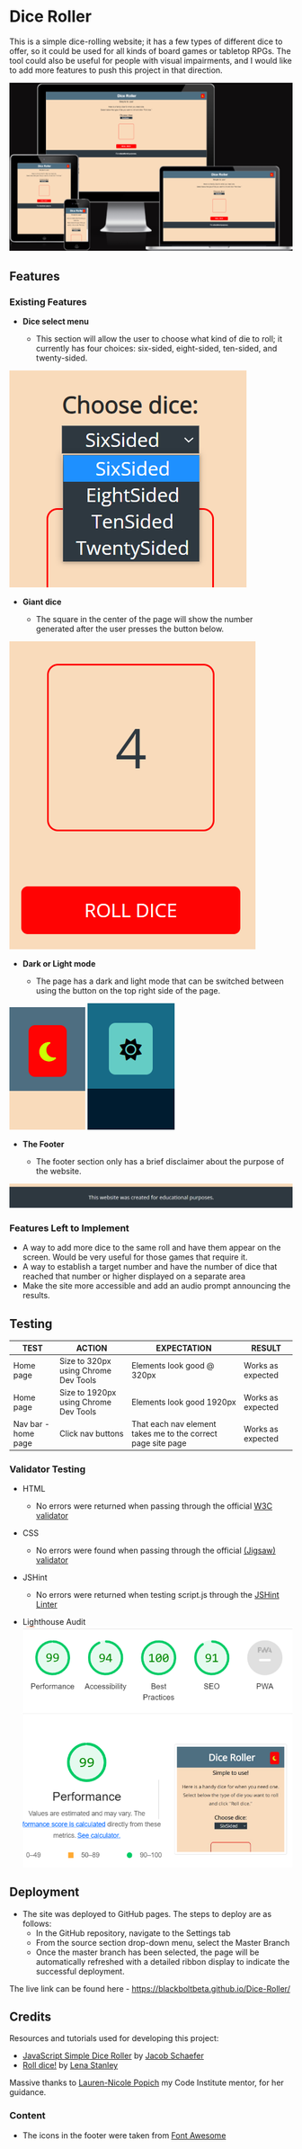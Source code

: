 #  Dice Roller

This is a simple dice-rolling website; it has a few types of different dice to offer, so it could be used for all kinds of board games or tabletop RPGs. The tool could also be useful for people with visual impairments, and I would like to add more features to push this project in that direction.

![Responsive Mockup](assets/images/responsive-screens.png)

## Features 

### Existing Features

- __Dice select menu__

  - This section will allow the user to choose what kind of die to roll; it currently has four choices: six-sided, eight-sided, ten-sided, and twenty-sided.

![Dice select](assets/images/dice-select.png)

- __Giant dice__

  - The square in the center of the page will show the number generated after the user presses the button below.

![Giant dice](assets/images/giant-dice.png)

- __Dark or Light mode__

  - The page has a dark and light mode that can be switched between using the button on the top right side of the page.

![Theme light](assets/images/theme-light.png)
![Theme dark](assets/images/theme-dark.png)

- __The Footer__ 

  - The footer section only has a brief disclaimer about the purpose of the website.

![Footer](assets/images/footer.png)


### Features Left to Implement

- A way to add more dice to the same roll and have them appear on the screen. Would be very useful for those games that require it.
- A way to establish a target number and have the number of dice that reached that number or higher displayed on a separate area
- Make the site more accessible and add an audio prompt announcing the results.

## Testing 

**TEST** | **ACTION** | **EXPECTATION** | **RESULT** 
----------|----------|----------|----------
Home page	| Size to 320px using Chrome Dev Tools	| Elements look good @ 320px | Works as expected
Home page	| Size to 1920px using Chrome Dev Tools | Elements look good 1920px | Works as expected
Nav bar - home page | Click nav buttons | That each nav element takes me to the correct page site page | Works as expected


### Validator Testing 

- HTML
  - No errors were returned when passing through the official [W3C validator](https://blackboltbeta.github.io/Dice-Roller/)
- CSS
  - No errors were found when passing through the official [(Jigsaw) validator](https://jigsaw.w3.org/css-validator/validator?uri=https%3A%2F%2Fblackboltbeta.github.io%2FDice-Roller%2F&profile=css3svg&usermedium=all&warning=1&vextwarning=&lang=en)

- JSHint
  - No errors were returned when testing script.js through the [JSHint Linter](https://jshint.com/)

- Lighthouse Audit<br>
![Lighthouse Audit](assets/images/lighthouse-audit.png)

## Deployment

 
- The site was deployed to GitHub pages. The steps to deploy are as follows: 
  - In the GitHub repository, navigate to the Settings tab 
  - From the source section drop-down menu, select the Master Branch
  - Once the master branch has been selected, the page will be automatically refreshed with a detailed ribbon display to indicate the successful deployment. 

The live link can be found here - https://blackboltbeta.github.io/Dice-Roller/


## Credits 

Resources and tutorials used for developing this project:
- [JavaScript Simple Dice Roller](https://codepen.io/Pyremell/pen/eZGGXX/) by [Jacob Schaefer](https://codepen.io/Pyremell)
-  [Roll dice!](https://codepen.io/lenasta92579651/pen/yLeVmdW) by [Lena Stanley](https://codepen.io/lenasta92579651/)

Massive thanks to [Lauren-Nicole Popich](https://www.linkedin.com/in/lauren-nicole-popich-1ab87539/) my Code Institute mentor, for her guidance.

### Content 

- The icons in the footer were taken from [Font Awesome](https://fontawesome.com/)